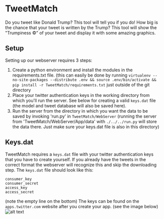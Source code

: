 # TweetMatch
Do you tweet like Donald Trump? This tool will tell you if you do!
How big is the chance that your tweet is written by the Trump? This tool will show the "Trumpiness &copy;" of your tweet and display it with some amazing graphics.

## Setup
Setting up our webserver requires 3 steps:
1. Create a python environment and install the modules in the requirements.txt file. (this can easily be done by running `virtualenv --no-site-packages --distribute .env && source .env/bin/activate && pip install -r TweetMatch/requirements.txt` just outside of the git directory
2. Place your twitter authentication keys in the working directory from which you'll run the server. See below for creating a valid `keys.dat` file (the model and tweet database will also be saved here).
3. Run the server from the directory in which you want the data to be saved by invoking 'run.py' in `TweetMatch/WebServer` (running the server from 'TweetMatch/WebServer/App/data' with `./../../run.py` will store the data there. Just make sure your keys.dat file is also in this directory)

## Keys.dat
TweetMatch requires a `keys.dat` file with your twitter authentication keys that you have to create yourself. If you already have the tweets in the correct format the webserver will recognize this and skip the downloading step.
The `keys.dat` file should look like this:
```
consumer_key
consumer_secret
access_key
access_secret

```
(note the empty line on the bottom)
The keys can be found on the `apps.twitter.com` website after you create your app. (see the image below)
![alt text](https://github.com/Denpeer/TweetMatch/images/keys.png "keys on the app.twitter.com website")
